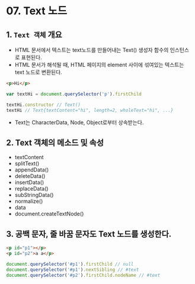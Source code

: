 # 07. Text 노드

## 1. `Text 객체` 개요

- HTML 문서에서 텍스트는 text노드를 만들어내는 Text() 생성자 함수의 인스턴스로 표현된다.
- HTML 문서가 해석될 때, HTML 페이지의 element 사이에 섞여있는 텍스트는 text 노드로 변환된다.

```html
<p>Hi</p>
```

```js
var textHi = document.querySelector('p').firstChild

textHi.constructor // Text()
textHi // Text{textContent="hi", length=2, wholeText="hi", ...}
```

- Text는 CharacterData, Node, Object로부터 상속받는다.

## 2. Text 객체의 메소드 및 속성

- textContent
- splitText()
- appendData()
- deleteData()
- insertData()
- replaceData()
- subStringData()
- normalize()
- data
- document.createTextNode()

## 3. 공백 문자, 줄 바꿈 문자도 Text 노드를 생성한다.

```html
<p id="p1"></p>
<p id="p2">a a</p>
```

```js
document.querySelector('#p1').firstChild // null
document.querySelector('#p1').nextSibling // #text
document.querySelector('#p2').firstChild.nodeName // #text
```